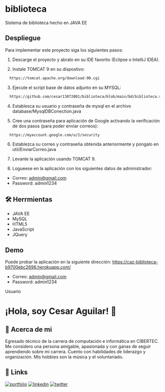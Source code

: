 # biblioteca
Sistema de biblioteca hecho en JAVA EE

## Despliegue

Para implementar este proyecto siga los siguientes pasos:

  1. Descarge el proyecto y abralo en su IDE favorito (Eclipse o IntelliJ IDEA).  

  2. Instale TOMCAT 9 en su dispostivo: 
```bash
  https://tomcat.apache.org/download-90.cgi
```
  
  3. Ejecute el script base de datos adjunto en su MYSQL: 
```bash
  https://github.com/cesar13072001/biblioteca/blob/main/bd/biblioteca.sql
```
  4. Establesca su usuario y contraseña  de mysql en el archivo database/MysqlDBConection.java

  5. Cree una contraseña para aplicación de Google activando la verificación de dos pasos (para poder enviar correos):
```bash
  https://myaccount.google.com/u/2/security
```
  6. Establezca su correo y contraseña obtenida anteriormente y pongalo en util/EnviarCorreo.java
  7. Levante la aplicación usando TOMCAT 9.
     
  11. Logueese en la aplicación con los siguientes datos de administrador:
  - Correo: admin@gmail.com
  - Password: admin1234

## 🛠 Herrmientas
- JAVA EE
- MySQL
- HTML5
- JavaScript
- JQuery


## Demo
Puede probar la aplicación en la siguiente dirección:
https://caz-biblioteca-b9700ebc2696.herokuapp.com/

- Correo: admin@gmail.com
- Password: admin1234

Usuario

# ¡Hola, soy Cesar Aguilar! 👋


## 🚀 Acerca de mi
Egresado técnico de la carrera de computación e informática en CIBERTEC. Me considero una persona amigable, apasionada y con ganas de seguir aprendiendo sobre mi carrera. Cuento con habilidades de liderazgo y organización. Mis hobbies son la música y el voluntariado.


## 🔗 Links
[![portfolio](https://img.shields.io/badge/my_portfolio-000?style=for-the-badge&logo=ko-fi&logoColor=white)](https://cesar13072001.github.io/portafolio/)
[![linkedin](https://img.shields.io/badge/linkedin-0A66C2?style=for-the-badge&logo=linkedin&logoColor=white)](https://www.linkedin.com/in/cesar13072001/)
[![twitter](https://img.shields.io/badge/twitter-1DA1F2?style=for-the-badge&logo=twitter&logoColor=white)](https://twitter.com/cesar13072001)
